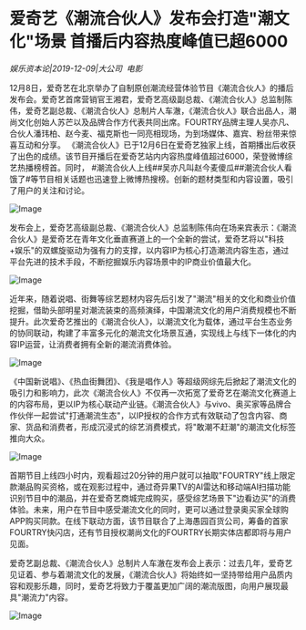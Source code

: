 # 爱奇艺《潮流合伙人》发布会打造"潮文化"场景 首播后内容热度峰值已超6000

*娱乐资本论|2019-12-09|大公司 
                                                电影*

12月8日，爱奇艺在北京举办了自制原创潮流经营体验节目《潮流合伙人》的播后发布会。爱奇艺首席营销官王湘君，爱奇艺高级副总裁、《潮流合伙人》总监制陈伟，爱奇艺副总裁、《潮流合伙人》总制片人车澈，《潮流合伙人》联合出品人，潮尚文化创始人苏芒以及品牌合作方代表共同出席。FOURTRY品牌主理人吴亦凡、合伙人潘玮柏、赵今麦、福克斯也一同亮相现场，为到场媒体、嘉宾、粉丝带来惊喜互动和分享。 《潮流合伙人》已于12月6日在爱奇艺独家上线，首期播出后收获了出色的成绩。该节目开播后在爱奇艺站内内容热度峰值超过6000，荣登微博综艺热播榜榜首。同时， #潮流合伙人上线##吴亦凡叫赵今麦傻瓜##潮流合伙人看饿了#等节目相关话题也迅速登上微博热搜榜。创新的题材类型和内容设置，吸引了用户的关注和讨论。

![Image](https://p3.pstatp.com/large/pgc-image/18907c6d93854ddcbaf9a9d519b9d4e9)

发布会上，爱奇艺高级副总裁、《潮流合伙人》总监制陈伟向在场来宾表示：《潮流合伙人》是爱奇艺在青年文化垂直赛道上的一个全新的尝试，爱奇艺将以"科技+娱乐"的双螺旋驱动为强有力的支撑，以内容IP为核心打造潮流内容生态，通过平台先进的技术手段，不断挖掘娱乐内容场景中的IP商业价值最大化。

![Image](https://p3.pstatp.com/large/pgc-image/b1f9d2f3d511410e81e4dd998a5a1039)

近年来，随着说唱、街舞等综艺题材内容先后引发了"潮流"相关的文化和商业价值挖掘，借助头部明星对潮流装束的高频演绎，中国潮流文化的用户消费规模也不断提升。此次爱奇艺推出的《潮流合伙人》，以潮流文化为载体，通过平台生态业务的协同联动，构建了丰富多元化的潮流文化场景互通，实现线上与线下一体化的内容IP运营，让消费者拥有全新的潮流消费体验。

![Image](https://p3.pstatp.com/large/pgc-image/21942d0c52b742a186a4e3f93ba65c81)

《中国新说唱》、《热血街舞团》、《我是唱作人》等超级网综先后掀起了潮流文化的吸引力和影响力，此次《潮流合伙人》不仅再一次拓宽了爱奇艺在潮流文化赛道上的内容布局，更以IP为核心联动产业链。《潮流合伙人》与vivo、奥买家等品牌合作伙伴一起尝试"打通潮流生态"，以IP授权的合作方式有效联动了包含内容、商家、货品和消费者，形成沉浸式的综艺消费模式，将"敢潮不赶潮"的潮流文化标签推向大众。

![Image](https://p3.pstatp.com/large/pgc-image/a2659ef3f08e46099ba58f59dbc78eb0)

首期节目上线四小时内，观看超过20分钟的用户就可以抽取"FOURTRY"线上限定款潮品购买资格，或在观影过程中，通过奇异果TV的AI雷达和移动端AI扫描功能识别节目中的潮品，并在爱奇艺商城完成购买，感受综艺场景下"边看边买"的消费体验。未来，用户在节目中感受潮流文化的同时，更可以通过登录奥买家全球购APP购买同款。在线下联动方面，该节目联合了上海愚园百货公司，筹备的首家FOURTRY快闪店，还有节目授权潮尚文化的FOURTRY长期实体店都即将与用户见面。

爱奇艺副总裁、《潮流合伙人》总制片人车澈在发布会上表示：过去几年，爱奇艺见证着、参与着潮流文化的发展，《潮流合伙人》将始终如一坚持带给用户品质内容和观影乐趣，同时，爱奇艺将致力于覆盖更加广阔的潮流版图，向用户展现最具"潮流力"内容。

![Image](https://p3.pstatp.com/large/pgc-image/c42ed5081fd64b26a15499828308d5ad)

